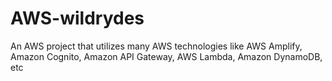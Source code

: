# AWS-wildrydes
An AWS project that utilizes many AWS technologies like AWS Amplify, Amazon Cognito, Amazon API Gateway, AWS Lambda, Amazon DynamoDB, etc
